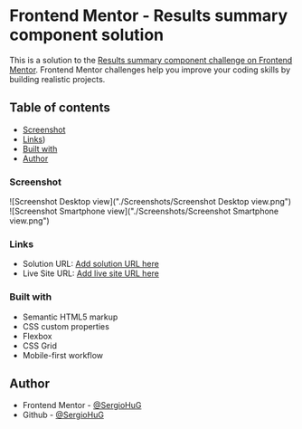 # Frontend Mentor - Results summary component solution

This is a solution to the [Results summary component challenge on Frontend Mentor](https://www.frontendmentor.io/challenges/results-summary-component-CE_K6s0maV). Frontend Mentor challenges help you improve your coding skills by building realistic projects. 

## Table of contents

  - [Screenshot](#screenshot)
  - [Links](#links))
  - [Built with](#built-with)
- [Author](#author)



### Screenshot

![Screenshot Desktop view]("./Screenshots/Screenshot Desktop view.png")
![Screenshot Smartphone view]("./Screenshots/Screenshot Smartphone view.png")


### Links

- Solution URL: [Add solution URL here](https://your-solution-url.com)
- Live Site URL: [Add live site URL here](https://your-live-site-url.com)


### Built with

- Semantic HTML5 markup
- CSS custom properties
- Flexbox
- CSS Grid
- Mobile-first workflow



## Author
- Frontend Mentor - [@SergioHuG](https://www.frontendmentor.io/profile/SergioHuG)
- Github - [@SergioHuG](https://github.com/SergioHuG)
